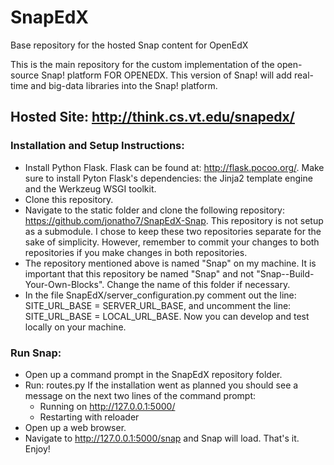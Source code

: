 # SnapEdX
Base repository for the hosted Snap content for OpenEdX


This is the main repository for the custom implementation of the open-source Snap! platform FOR OPENEDX. This version of Snap! will add real-time and big-data libraries into the Snap! platform.

## Hosted Site: http://think.cs.vt.edu/snapedx/


### Installation and Setup Instructions:
  - Install Python Flask. Flask can be found at: http://flask.pocoo.org/. Make sure to install Pyton Flask's dependencies: the Jinja2 template engine and the Werkzeug WSGI toolkit. 
  - Clone this repository.
  - Navigate to the static folder and clone the following repository: https://github.com/jonatho7/SnapEdX-Snap. This repository is not setup as a submodule. I chose to keep these two repositories separate for the sake of simplicity. However, remember to commit your changes to both repositories if you make changes in both repositories.
  - The repository mentioned above is named "Snap" on my machine. It is important that this repository be named "Snap" and not "Snap--Build-Your-Own-Blocks". Change the name of this folder if necessary.
  - In the file SnapEdX/server_configuration.py comment out the line: SITE_URL_BASE = SERVER_URL_BASE, and uncomment the line: SITE_URL_BASE = LOCAL_URL_BASE. Now you can develop and test locally on your machine.

### Run Snap:
  - Open up a command prompt in the SnapEdX repository folder.
  - Run: routes.py
   If the installation went as planned you should see a message on the next two lines of the command prompt:
      * Running on http://127.0.0.1:5000/
      * Restarting with reloader
  - Open up a web browser.
  - Navigate to http://127.0.0.1:5000/snap and Snap will load. That's it. Enjoy!